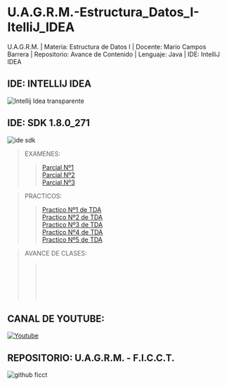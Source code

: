# U.A.G.R.M.-Estructura_Datos_I-ItelliJ_IDEA
U.A.G.R.M. | Materia: Estructura de Datos I | Docente: Mario Campos Barrera | Repositorio: Avance de Contenido | Lenguaje: Java | IDE: IntelliJ IDEA

## IDE: INTELLIJ IDEA
![Intellij Idea transparente](https://user-images.githubusercontent.com/36086876/119243125-02859580-bb32-11eb-963e-c56703eb6bd9.png)
## IDE: SDK 1.8.0_271
![ide sdk](https://user-images.githubusercontent.com/36086876/119241874-b6355800-bb27-11eb-919d-d7a92c8ac954.jpg)

> EXAMENES:
>>[Parcial Nº1 ]()<br>
>>[Parcial Nº2 ]()<br>
>>[Parcial Nº3 ]()<br>

> PRACTICOS:
>>[Practico Nº1 de TDA](https://github.com/uagrm-developer-community-sw/U.A.G.R.M.-Estructura_Datos_I-ItelliJ_IDEA/tree/main/Practicos/Practico1)<br>
>>[Practico Nº2 de TDA]()<br>
>>[Practico Nº3 de TDA]()<br> 
>>[Practico Nº4 de TDA]()<br>
>>[Practico Nº5 de TDA]()<br>

> AVANCE DE CLASES:
>>[]()<br>
>>[]()<br>
>>[]()<br>
>>[]()<br>
>>[]()<br>

## CANAL DE YOUTUBE: 
[![Youtube](https://user-images.githubusercontent.com/36086876/119243606-49758a00-bb36-11eb-811c-24ca154b4ecb.jpg)](https://www.youtube.com/playlist?list=PLZh2aEFREMpqU1Mq-Wj39gE1g6u-hHmgd)

## REPOSITORIO: U.A.G.R.M. - F.I.C.C.T.
![github ficct](https://user-images.githubusercontent.com/36086876/119243706-521a9000-bb37-11eb-8f89-c4b87e717ed1.png)
